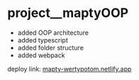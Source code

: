 # project__maptyOOP

- added OOP architecture
- added typescript
- added folder structure
- added webpack

deploy link: [mapty-wertypotom.netlify.app](mapty-wertypotom.netlify.app)
